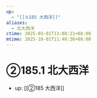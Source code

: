 ```yaml
---
up:
  - "[[②185 大西洋]]"
aliases:
  - 北大西洋
ctime: 2025-03-01T13:08:21+08:00
mtime: 2025-10-01T11:40:36+08:00
---
```


# ②185.1 北大西洋

- up: [[②185 大西洋]]
